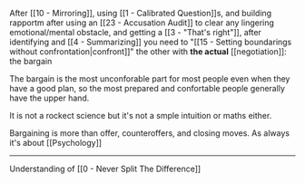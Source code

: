 After [[10 - Mirroring]], using [[1 - Calibrated Question]]s, and building rapportm after using an [[23 - Accusation Audit]] to clear any lingering emotional/mental obstacle, and getting a [[3 - "That's right"]], after identifying and [[4 - Summarizing]] you need to "[[15 - Setting boundarings without confrontation|confront]]" the other with **the actual** [[negotiation]]: the bargain

The bargain is the most unconforable part for most people even when they have a good plan, so the most prepared and confortable people generally have the upper hand.

It is not a rockect science but it's not a smple intuition or maths either.

Bargaining is more than offer, counteroffers, and closing moves. As always it's about [[Psychology]]

---

Understanding of [[0 - Never Split The Difference]]
